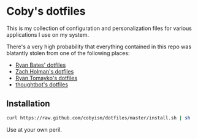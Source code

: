 # Coby's dotfiles

This is my collection of configuration and personalization files for
various applications I use on my system.

There's a very high probability that everything contained in this repo was
blatantly stolen from one of the following places:

- [Ryan Bates' dotfiles](https://github.com/ryanb/dotfiles)
- [Zach Holman's dotfiles](https://github.com/holman/dotfiles)
- [Ryan Tomayko's dotfiles](https://github.com/rtomayko/dotfiles)
- [thoughtbot's dotfiles](https://github.com/thoughtbot/dotfiles)

## Installation

```sh
curl https://raw.github.com/cobyism/dotfiles/master/install.sh | sh
```

Use at your own peril.
